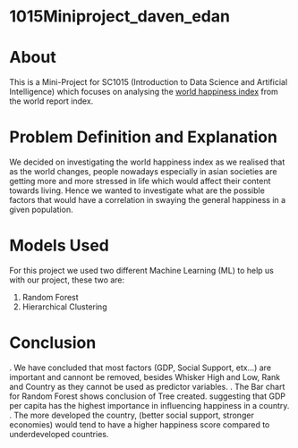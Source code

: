 # 1015Miniproject_daven_edan
# About

This is a Mini-Project for SC1015 (Introduction to Data Science and Artificial Intelligence) which focuses on analysing the [world happiness index](https://www.kaggle.com/datasets/ajaypalsinghlo/world-happiness-report-2022) from the world report index.
# Problem Definition and Explanation
We decided on investigating the world happiness index as we realised that as the world changes, people nowadays especially in asian societies are getting more and more stressed in life which would affect their content towards living. Hence we wanted to investigate what are the possible factors that would have a correlation in swaying the general happiness in a given population.
# Models Used
For this project we used two different Machine Learning (ML) to help us with our project, these two are:
  1. Random Forest 
  2. Hierarchical Clustering


# Conclusion
. We have concluded that most factors (GDP, Social Support, etx...) are important and cannont be removed, besides Whisker High and Low, Rank and Country as they cannot be used as predictor variables.
. The Bar chart for Random Forest shows conclusion of Tree created. suggesting that GDP per capita has the highest importance in influencing happiness in a country.
. The more developed the country, (better social support, stronger economies) would tend to have a higher happiness score compared to underdeveloped countries.
